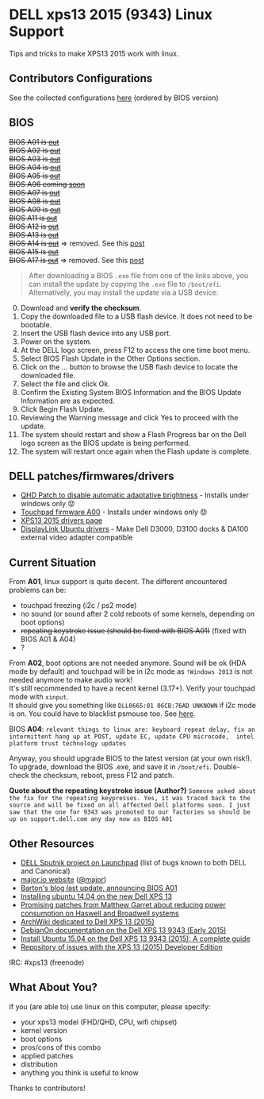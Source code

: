 # DELL xps13 2015 (9343) Linux Support

Tips and tricks to make XPS13 2015 work with linux.

## Contributors Configurations

See the collected configurations [here](configurations.md) (ordered by BIOS version)

## BIOS

~~BIOS A01 is [out](http://www.dell.com/support/home/us/en/04/Drivers/DriversDetails?driverID=RHPC0)~~  
~~BIOS A02 is [out](http://www.dell.com/support/home/en/en/nldhs1/Drivers/DriversDetails?driverId=F2PRR)~~  
~~BIOS A03 is [out](http://www.dell.com/support/home/en/en/nldhs1/Drivers/DriversDetails?driverId=XY677)~~  
~~BIOS A04 is [out](http://www.dell.com/support/home/us/en/04/Drivers/DriversDetails?driverId=133FN)~~  
~~BIOS A05 is [out](http://www.dell.com/support/home/us/en/04/Drivers/DriversDetails?driverID=YMRTD)~~  
~~BIOS A06 coming [soon](http://bartongeorge.net/2015/08/28/recent-fixes-for-xps-13-developer-edition/)~~  
~~BIOS A07 is [out](http://www.dell.com/support/home/us/en/04/Drivers/DriversDetails?driverId=28M21)~~  
~~BIOS A08 is [out](http://www.dell.com/support/Home/us/en/19/Drivers/DriversDetails?driverId=KTW00)~~   
~~BIOS A09 is [out](http://www.dell.com/support/home/us/en/04/Drivers/DriversDetails?driverId=MNWHN)~~  
~~BIOS A11 is [out](http://www.dell.com/support/home/fr/fr/frbsdt1/Drivers/DriversDetails?driverId=MYXCY)~~  
~~BIOS A12 is [out](http://www.dell.com/support/Home/us/en/19/Drivers/DriversDetails?driverId=W57K8)~~  
~~BIOS A13 is [out](http://www.dell.com/support/Home/us/en/19/Drivers/DriversDetails?driverId=5K69V)~~  
~~BIOS A14 is [out](http://www.dell.com/support/Home/us/en/19/Drivers/DriversDetails?driverId=43Y56)~~ => removed. See this [post](https://github.com/mpalourdio/xps13/issues/103#issuecomment-367957009)  
~~BIOS A15 is [out](http://www.dell.com/support/Home/us/en/19/Drivers/DriversDetails?driverId=RTNYC)~~  
~~BIOS A17 is [out](https://www.dell.com/support/Home/ue/en/brbsdt1/Drivers/DriversDetails?driverId=X45GJ)~~ => removed. See this [post](https://github.com/mpalourdio/xps13/issues/105#issuecomment-408702876)  

>After downloading a BIOS `.exe` file from one of the links above, you can install the update by copying the `.exe` file to `/boot/efi`. Alternatively, you may install the update via a USB device:
 0. Download and **verify the checksum**.
 1. Copy the downloaded file to a USB flash device. It does not need to be bootable.
 2. Insert the USB flash device into any USB port.
 3. Power on the system.
 4. At the DELL logo screen, press F12 to access the one time boot menu.
 5. Select BIOS Flash Update in the Other Options section.
 6. Click on the ... button to browse the USB flash device to locate the downloaded file.
 7. Select the file and click Ok.
 8. Confirm the Existing System BIOS Information and the BIOS Update Information are as expected.
 9. Click Begin Flash Update.
 10. Reviewing the Warning message and click Yes to proceed with the update.
 11. The system should restart and show a Flash Progress bar on the Dell logo screen as the BIOS update is being performed.
 12. The system will restart once again when the Flash update is complete.

## DELL patches/firmwares/drivers

* [QHD Patch to disable automatic adaptative brightness](https://drive.google.com/file/d/0BwSnIxxl4kxkbXdSX2FkNE5OR1E/view?pli=1) - Installs under windows only :worried:
* [Touchpad firmware A00](http://downloads.dell.com/FOLDER02883019M/1/9343_Firmware_T792T_WN32_18.1.48_A00.EXE) - Installs under windows only :worried:
* [XPS13 2015 drivers page](http://www.dell.com/support/home/us/en/04/product-support/product/xps-13-9343-laptop/drivers)
* [DisplayLink Ubuntu drivers](http://www.displaylink.com/downloads/ubuntu.php) - Make Dell D3000, D3100 docks & DA100 external video adapter compatible

## Current Situation

From **A01**, linux support is quite decent. The different encountered problems can be:
 - touchpad freezing (i2c / ps2 mode)
 - no sound (or sound after 2 cold reboots of some kernels, depending on boot options)
 - ~~repeating keystroke issue (should be fixed with BIOS A01)~~ (fixed with BIOS A01 & A04)
 - ?
 
From **A02**, boot options are not needed anymore. Sound will be ok (HDA mode by default) and touchpad will be in i2c mode as ``!Windows 2013`` is not needed anymore to make audio work!  
It's still recommended to have a recent kernel (3.17+). Verify your touchpad mode with ``xinput``.  
It should give you something like ``DLL0665:01 06CB:76AD UNKNOWN`` if i2c mode is on. You could have to blacklist psmouse too. See [here](A07_02/psmouse-blacklist.conf).

BIOS **A04**: ``relevant things to linux are: keyboard repeat delay, fix an intermittent hang up at POST, update EC, update CPU microcode,  intel platform trust technology updates``

Anyway, you should upgrade BIOS to the latest version (at your own risk!). To upgrade, download the BIOS .exe, and save it in ``/boot/efi``. Double-check the checksum, reboot, press F12 and patch.

**Quote about the repeating keystroke issue (Author?)**
``Someone asked about the fix for the repeating keypresses. Yes, it was traced back to the source and will be fixed on all affected Dell platforms soon. I just saw that the one for 9343 was promoted to our factories so should be up on support.dell.com any day now as BIOS A01``

## Other Resources

* [DELL Sputnik project on Launchpad](https://bugs.launchpad.net/dell-sputnik) (list of bugs known to both DELL and Canonical)
* [major.io website](https://major.io/2015/02/03/linux-support-dell-xps-13-9343-2015-model/) ([@major](https://github.com/major))
* [Barton's blog last update, announcing BIOS A01](http://bartongeorge.net/2015/02/23/update-2-dell-xps-13-laptop-developer-edition-sputnik-gen-4/)
* [Installing ubuntu 14.04 on the new Dell XPS 13](http://forthescience.org/blog/2015/04/21/installing_ubuntu_14_04_on_the_new_dell_xps_13_v2)
* [Promising patches from Matthew Garret about reducing power consumption on Haswell and Broadwell systems](https://mjg59.dreamwidth.org/34868.html)
* [ArchWiki dedicated to Dell XPS 13 (2015)](https://wiki.archlinux.org/index.php/Dell_XPS_13_%282015%29)
* [DebianOn documentation on the Dell XPS 13 9343 (Early 2015)](https://wiki.debian.org/InstallingDebianOn/Dell/Dell%20XPS%2013%209343)
* [Install Ubuntu 15.04 on the Dell XPS 13 9343 (2015): A complete guide](http://hgdev.co/installing-ubuntu-15-04-on-the-dell-xps-13-9343-2015-a-complete-guide-update/)
* [Repository of issues with the XPS 13 (2015) Developer Edition](https://github.com/advancingu/XPS13Linux/issues)

IRC: #xps13 (freenode)

## What About You?

If you (are able to) use linux on this computer, please specify:
 - your xps13 model (FHD/QHD, CPU, wifi chipset)
 - kernel version
 - boot options
 - pros/cons of this combo
 - applied patches
 - distribution
 - anything you think is useful to know  
 
Thanks to contributors!
